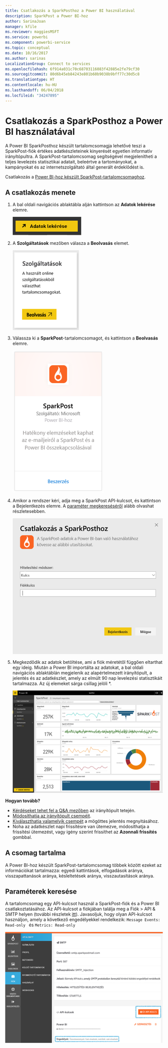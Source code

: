 ```yaml
---
title: Csatlakozás a SparkPosthoz a Power BI használatával
description: SparkPost a Power BI-hoz
author: SarinaJoan
manager: kfile
ms.reviewer: maggiesMSFT
ms.service: powerbi
ms.component: powerbi-service
ms.topic: conceptual
ms.date: 10/16/2017
ms.author: sarinas
LocalizationGroup: Connect to services
ms.openlocfilehash: 6f914a031c70c68703116083f42885e2fe79cf30
ms.sourcegitcommit: 80d6b45eb84243e801b60b9038b9bff77c30d5c8
ms.translationtype: HT
ms.contentlocale: hu-HU
ms.lasthandoff: 06/04/2018
ms.locfileid: "34247895"
---
```

# <a name="connect-to-sparkpost-with-power-bi"></a>Csatlakozás a SparkPosthoz a Power BI használatával
A Power BI SparkPosthoz készült tartalomcsomagja lehetővé teszi a SparkPost-fiók értékes adatkészleteinek kinyerését egyetlen informatív irányítópultra. A SparkPost-tartalomcsomag segítségével megjelenítheti a teljes levelezés statisztikai adatait, beleértve a tartományokat, a kampányokat és az internetszolgáltató által generált érdeklődést is.

Csatlakozás a [Power BI-hoz készült SparkPost-tartalomcsomaghoz](https://app.powerbi.com/getdata/services/spark-post).

## <a name="how-to-connect"></a>A csatlakozás menete
1. A bal oldali navigációs ablaktábla alján kattintson az **Adatok lekérése** elemre.
   
   ![](media/service-connect-to-sparkpost/getdata.png)
2. A **Szolgáltatások** mezőben válasza a **Beolvasás** elemet.
   
   ![](media/service-connect-to-sparkpost/services.png)
3. Válassza ki a **SparkPost**-tartalomcsomagot, és kattintson a **Beolvasás** elemre. 
   
   ![](media/service-connect-to-sparkpost/sparkpost.png)
4. Amikor a rendszer kéri, adja meg a SparkPost API-kulcsot, és kattintson a Bejelentkezés elemre. A [paraméter megkereséséről](#FindingParams) alább olvashat részletesebben.
   
   ![](media/service-connect-to-sparkpost/creds.png)
5. Megkezdődik az adatok betöltése, ami a fiók méretétől függően eltarthat egy ideig. Miután a Power BI importálta az adatokat, a bal oldali navigációs ablaktáblán megjelenik az alapértelmezett irányítópult, a jelentés és az adatkészlet, amely az elmúlt 90 nap levelezési statisztikáit tartalmazza. Az új elemeket sárga csillag jelöli \*.
   
   ![](media/service-connect-to-sparkpost/dashboard.png)

**Hogyan tovább?**

* [Kérdéseket tehet fel a Q&A mezőben](power-bi-q-and-a.md) az irányítópult tetején.
* [Módosíthatja az irányítópult csempéit](service-dashboard-edit-tile.md).
* [Kiválaszthatja valamelyik csempét](service-dashboard-tiles.md) a mögöttes jelentés megnyitásához.
* Noha az adatkészlet napi frissítésre van ütemezve, módosíthatja a frissítési ütemezést, vagy igény szerint frissíthet az **Azonnali frissítés** gombbal.

## <a name="whats-included"></a>A csomag tartalma
A Power BI-hoz készült SparkPost-tartalomcsomag többek között ezeket az információkat tartalmazza: egyedi kattintások, elfogadások aránya, visszapattanások aránya, késleltetések aránya, visszautasítások aránya.

<a name="FindingParams"></a>

## <a name="finding-parameters"></a>Paraméterek keresése
A tartalomcsomag egy API-kulcsot használ a SparkPost-fiók és a Power BI csatlakoztatásához. Az API-kulcsot a fiókjában találja meg a Fiók \> API & SMTP helyen (további részletek [itt](https://support.sparkpost.com/customer/portal/articles/1933377-create-api-keys)). Javasoljuk, hogy olyan API-kulcsot használjon, amely a következő engedélyekkel rendelkezik: `Message Events: Read-only ` és `Metrics: Read-only`

![](media/service-connect-to-sparkpost/sparkpost1.png)

